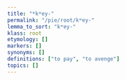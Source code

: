 ```yaml
---
title: "*kʷey-"
permalink: "/pie/root/kʷey-"
lemma_to_sort: "kʷey-"
klass: root
etymology: []
markers: []
synonyms: []
definitions: ["to pay", "to avenge"]
topics: []
---
```

